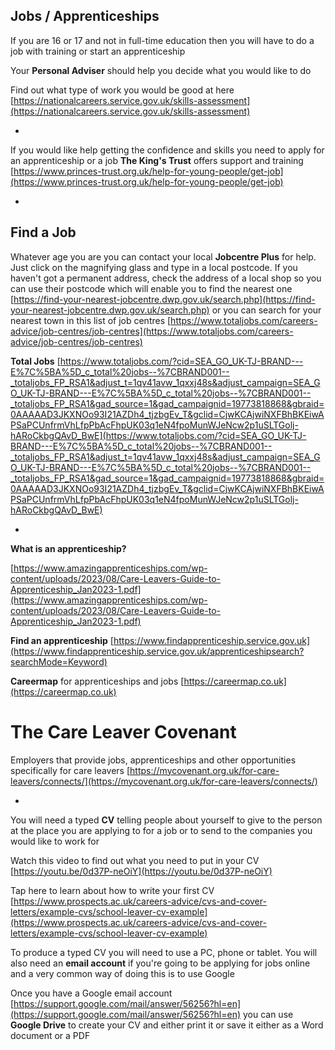 
## Jobs /  Apprenticeships


If you are 16 or 17 and not in full-time education then you will have to do a job with training or start an apprenticeship 

Your **Personal Adviser** should help you decide what you would like to do

Find out what type of work you would be good at here [https://nationalcareers.service.gov.uk/skills-assessment](https://nationalcareers.service.gov.uk/skills-assessment)

*


If you would like help getting the confidence and skills you need to apply for an apprenticeship or a job **The King's Trust** offers support and training [https://www.princes-trust.org.uk/help-for-young-people/get-job](https://www.princes-trust.org.uk/help-for-young-people/get-job)


*

## Find a Job


Whatever age you are you can contact your local **Jobcentre Plus** for help. Just click on the magnifying glass and type in a local postcode. If you haven't got a permanent address, check the address of a local shop so you can use their postcode which will enable you to find the nearest one
[https://find-your-nearest-jobcentre.dwp.gov.uk/search.php](https://find-your-nearest-jobcentre.dwp.gov.uk/search.php) or you can search for your nearest town in this list of job centres
[https://www.totaljobs.com/careers-advice/job-centres/job-centres](https://www.totaljobs.com/careers-advice/job-centres/job-centres)


**Total Jobs** [https://www.totaljobs.com/?cid=SEA_GO_UK-TJ-BRAND---E%7C%5BA%5D_c_total%20jobs--%7CBRAND001--_totaljobs_FP_RSA1&adjust_t=1qv41avw_1qxxj48s&adjust_campaign=SEA_GO_UK-TJ-BRAND---E%7C%5BA%5D_c_total%20jobs--%7CBRAND001--_totaljobs_FP_RSA1&gad_source=1&gad_campaignid=19773818868&gbraid=0AAAAAD3JKXNOo93I21AZDh4_tjzbgEv_T&gclid=CjwKCAjwiNXFBhBKEiwAPSaPCUnfrmVhLfpPbAcFhpUK03q1eN4fpoMunWJeNcw2p1uSLTGolj-hARoCkbgQAvD_BwE](https://www.totaljobs.com/?cid=SEA_GO_UK-TJ-BRAND---E%7C%5BA%5D_c_total%20jobs--%7CBRAND001--_totaljobs_FP_RSA1&adjust_t=1qv41avw_1qxxj48s&adjust_campaign=SEA_GO_UK-TJ-BRAND---E%7C%5BA%5D_c_total%20jobs--%7CBRAND001--_totaljobs_FP_RSA1&gad_source=1&gad_campaignid=19773818868&gbraid=0AAAAAD3JKXNOo93I21AZDh4_tjzbgEv_T&gclid=CjwKCAjwiNXFBhBKEiwAPSaPCUnfrmVhLfpPbAcFhpUK03q1eN4fpoMunWJeNcw2p1uSLTGolj-hARoCkbgQAvD_BwE)


*


**What is an apprenticeship?**

[https://www.amazingapprenticeships.com/wp-content/uploads/2023/08/Care-Leavers-Guide-to-Apprenticeship_Jan2023-1.pdf](https://www.amazingapprenticeships.com/wp-content/uploads/2023/08/Care-Leavers-Guide-to-Apprenticeship_Jan2023-1.pdf)


**Find an apprenticeship**
[https://www.findapprenticeship.service.gov.uk](https://www.findapprenticeship.service.gov.uk/apprenticeshipsearch?searchMode=Keyword)

**Careermap** for apprenticeships and jobs [https://careermap.co.uk](https://careermap.co.uk)



# The Care Leaver Covenant  

Employers that provide jobs, apprenticeships and other opportunities specifically for care leavers
[https://mycovenant.org.uk/for-care-leavers/connects/](https://mycovenant.org.uk/for-care-leavers/connects/)



*


You will need a typed **CV** telling people about yourself to give to the person at the place you are applying to for a job or to send to the companies you would like to work for

Watch this video to find out what you need to put in your CV [https://youtu.be/0d37P-neOiY](https://youtu.be/0d37P-neOiY)

Tap here to learn about how to write your first CV [https://www.prospects.ac.uk/careers-advice/cvs-and-cover-letters/example-cvs/school-leaver-cv-example](https://www.prospects.ac.uk/careers-advice/cvs-and-cover-letters/example-cvs/school-leaver-cv-example)

To produce a typed CV you will need to use a PC, phone or tablet. You will also need an **email account** if you're going to be applying for jobs online and a very common way of doing this is to use Google

Once you have a Google email account [https://support.google.com/mail/answer/56256?hl=en](https://support.google.com/mail/answer/56256?hl=en) you can use **Google Drive** to create your CV and either print it or save it either as a Word document or a PDF

